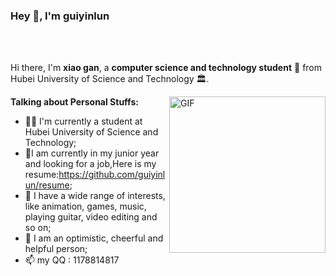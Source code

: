 ### Hey 👋, I'm guiyinlun

<br />
<br />

Hi there, I'm **xiao gan**,  a **computer science and technology student** 🚀 from Hubei University of Science and Technology 🏛.

<img align="right" alt="GIF" width="250px" src="https://i.pinimg.com/originals/e4/26/70/e426702edf874b181aced1e2fa5c6cde.gif" />

**Talking about Personal Stuffs:**

- 👨‍💻 I'm currently a student at Hubei University of Science and Technology;
- 🌱I am currently in my junior year and looking for a job,Here is my resume:https://github.com/guiyinlun/resume; 
- 🤔 I have a wide range of interests, like animation, games, music, playing guitar, video editing and so on;
- 💬 I am an optimistic, cheerful and helpful person;
- 📫 my QQ : 1178814817
